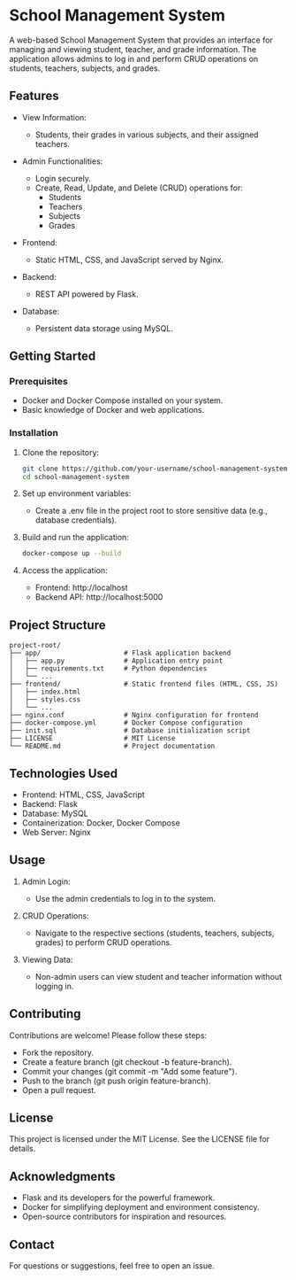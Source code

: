 # School Management System

A web-based School Management System that provides an interface for managing and viewing student, teacher, and grade information. The application allows admins to log in and perform CRUD operations on students, teachers, subjects, and grades.

## Features
- View Information:
  - Students, their grades in various subjects, and their assigned teachers.
- Admin Functionalities:

  - Login securely.
  - Create, Read, Update, and Delete (CRUD) operations for:
    - Students
    - Teachers
    - Subjects
    - Grades

- Frontend:

  - Static HTML, CSS, and JavaScript served by Nginx.
- Backend:

  - REST API powered by Flask.
- Database:

  - Persistent data storage using MySQL.


## Getting Started
### Prerequisites
- Docker and Docker Compose installed on your system.
- Basic knowledge of Docker and web applications.
### Installation
1. Clone the repository:

    ```bash
    git clone https://github.com/your-username/school-management-system.git
    cd school-management-system
    ```

2. Set up environment variables:
    - Create a .env file in the project root to store sensitive data (e.g., database credentials).

3. Build and run the application:

    ```bash
    docker-compose up --build
    ```

4. Access the application:

    - Frontend: http://localhost
    - Backend API: http://localhost:5000

## Project Structure
```plaintext
project-root/
├── app/                     # Flask application backend
│   ├── app.py               # Application entry point
│   ├── requirements.txt     # Python dependencies
│   └── ...
├── frontend/                # Static frontend files (HTML, CSS, JS)
│   ├── index.html
│   ├── styles.css
│   └── ...
├── nginx.conf               # Nginx configuration for frontend
├── docker-compose.yml       # Docker Compose configuration
├── init.sql                 # Database initialization script
├── LICENSE                  # MIT License
└── README.md                # Project documentation
```

## Technologies Used
- Frontend: HTML, CSS, JavaScript
- Backend: Flask
- Database: MySQL
- Containerization: Docker, Docker Compose
- Web Server: Nginx

## Usage
1. Admin Login:

    - Use the admin credentials to log in to the system.
2. CRUD Operations:
    - Navigate to the respective sections (students, teachers, subjects, grades) to perform CRUD operations.
3. Viewing Data:
    - Non-admin users can view student and teacher information without logging in.

## Contributing
Contributions are welcome! Please follow these steps:

- Fork the repository.
- Create a feature branch (git checkout -b feature-branch).
- Commit your changes (git commit -m "Add some feature").
- Push to the branch (git push origin feature-branch).
- Open a pull request.

## License
This project is licensed under the MIT License. See the LICENSE file for details.

## Acknowledgments
- Flask and its developers for the powerful framework.
- Docker for simplifying deployment and environment consistency.
- Open-source contributors for inspiration and resources.

## Contact
For questions or suggestions, feel free to open an issue.
